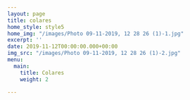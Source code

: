 ```yaml
---
layout: page
title: colares
home_style: style5
home_img: "/images/Photo 09-11-2019, 12 28 26 (1)-1.jpg"
excerpt: ''
date: 2019-11-12T00:00:00.000+00:00
img_src: "/images/Photo 09-11-2019, 12 28 26 (1)-2.jpg"
menu:
  main:
    title: Colares
    weight: 2

---
```

